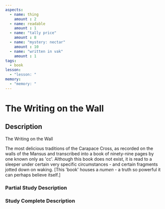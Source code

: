 ```yaml
---
aspects: 
  - name: thing
    amount : 2
  - name: readable
    amount : 1
  - name: "tally price"
    amount : 8
  - name: "mystery: nectar"
    amount : 10
  - name: "written in vak"
    amount : 1
tags:
  - book
lesson:
  - "lesson: "
memory:
  - "memory: "
---
```


# The Writing on the Wall

## Description
The Writing on the Wall

The most delicious traditions of the Carapace Cross, as recorded on the walls of the Mansus and transcribed into a book of ninety-nine pages by one known only as 'cc'. Although this book does not exist, it is read to a sleeper under certain very specific circumstances - and certain fragments jotted down on waking. [This 'book' houses a <i>numen</i> - a truth so powerful it can perhaps believe itself.]
### Partial Study Description

### Study Complete Description
